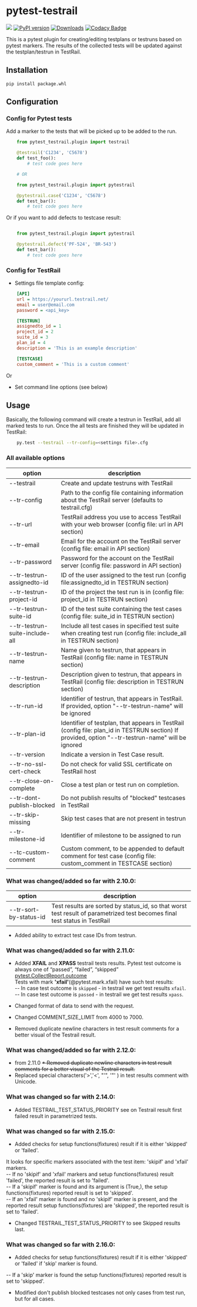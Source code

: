 pytest-testrail
===============

![](https://github.com/allankp/pytest-testrail/workflows/master/badge.svg)
[![PyPI version](https://badge.fury.io/py/pytest-testrail.svg)](https://badge.fury.io/py/pytest-testrail)
[![Downloads](https://pepy.tech/badge/pytest-testrail)](https://pepy.tech/project/pytest-testrail)
[![Codacy Badge](https://api.codacy.com/project/badge/Grade/83b960043527429a8310cced2d8defcb)](https://www.codacy.com/manual/allankp/pytest-testrail?utm_source=github.com&amp;utm_medium=referral&amp;utm_content=allankp/pytest-testrail&amp;utm_campaign=Badge_Grade)

This is a pytest plugin for creating/editing testplans or testruns based on pytest markers.
The results of the collected tests will be updated against the testplan/testrun in TestRail.

Installation
------------

    pip install package.whl

Configuration
-------------

### Config for Pytest tests

Add a marker to the tests that will be picked up to be added to the run.

```python
    from pytest_testrail.plugin import testrail

    @testrail('C1234', 'C5678')
    def test_foo():
        # test code goes here

    # OR	

    from pytest_testrail.plugin import pytestrail

    @pytestrail.case('C1234', 'C5678')
    def test_bar():
        # test code goes here
```

Or if you want to add defects to testcase result:

```python

    from pytest_testrail.plugin import pytestrail

    @pytestrail.defect('PF-524', 'BR-543')
    def test_bar():
        # test code goes here
```

### Config for TestRail

* Settings file template config:

```ini
    [API]
    url = https://yoururl.testrail.net/
    email = user@email.com
    password = <api_key>

    [TESTRUN]
    assignedto_id = 1
    project_id = 2
    suite_id = 3
    plan_id = 4
    description = 'This is an example description'

    [TESTCASE]
    custom_comment = 'This is a custom comment'
```

Or

* Set command line options (see below)

Usage
-----

Basically, the following command will create a testrun in TestRail, add all marked tests to run.
Once the all tests are finished they will be updated in TestRail:

```bash
    py.test --testrail --tr-config=<settings file>.cfg
```

### All available options

| option                         | description                                                                                                                               |
| -------------------------------|-------------------------------------------------------------------------------------------------------------------------------------------|
| --testrail                     | Create and update testruns with TestRail                                                                                                  |
| --tr-config                    | Path to the config file containing information about the TestRail server (defaults to testrail.cfg)                                       |
| --tr-url                       | TestRail address you use to access TestRail with your web browser (config file: url in API section)                                       |
| --tr-email                     | Email for the account on the TestRail server (config file: email in API section)                                                          |
| --tr-password                  | Password for the account on the TestRail server (config file: password in API section)                                                    |
| --tr-testrun-assignedto-id     | ID of the user assigned to the test run (config file:assignedto_id in TESTRUN section)                                                    |
| --tr-testrun-project-id        | ID of the project the test run is in (config file: project_id in TESTRUN section)                                                         |
| --tr-testrun-suite-id          | ID of the test suite containing the test cases (config file: suite_id in TESTRUN section)                                                 |
| --tr-testrun-suite-include-all | Include all test cases in specified test suite when creating test run (config file: include_all in TESTRUN section)                       |
| --tr-testrun-name              | Name given to testrun, that appears in TestRail (config file: name in TESTRUN section)                                                    |
| --tr-testrun-description       | Description given to testrun, that appears in TestRail (config file: description in TESTRUN section)                                      |
| --tr-run-id                    | Identifier of testrun, that appears in TestRail. If provided, option "--tr-testrun-name" will be ignored                                  |
| --tr-plan-id                   | Identifier of testplan, that appears in TestRail (config file: plan_id in TESTRUN section) If provided, option "--tr-testrun-name" will be ignored |
| --tr-version                   | Indicate a version in Test Case result.                                                                                                   |
| --tr-no-ssl-cert-check         | Do not check for valid SSL certificate on TestRail host                                                                                   |
| --tr-close-on-complete         | Close a test plan or test run on completion.                                                                                              |
| --tr-dont-publish-blocked      | Do not publish results of "blocked" testcases in TestRail                                                                                 |
| --tr-skip-missing              | Skip test cases that are not present in testrun                                                                                           |
| --tr-milestone-id              | Identifier of milestone to be assigned to run                                                                                             |
| --tc-custom-comment            | Custom comment, to be appended to default comment for test case (config file: custom_comment in TESTCASE section)                         |

### What was changed/added so far with 2.10.0:


| option                         | description                                                                                                                               |
| -------------------------------|-------------------------------------------------------------------------------------------------------------------------------------------|
| --tr-sort-by-status-id         | Test results are sorted by status_id, so that worst test result of parametrized test becomes final test status in TestRail                |

 * Added ability to extract test case IDs from testrun.


### What was changed/added so far with 2.11.0:

* Added **XFAIL** and **XPASS** testrail tests results. 
Pytest test outcome is always one of “passed”, “failed”, “skipped”
[pytest.CollectReport.outcome](https://docs.pytest.org/en/7.1.x/reference/reference.html?highlight=outcome#pytest.CollectReport.outcome)<br>
Tests with mark **'xfail'**(@pytest.mark.xfail) have such test results:<br>
-- In case test outcome is `skipped` - in testrail we get test results `xfail`. <br>
-- In case test outcome is `passed` - in testrail we get test results `xpass`. <br>

* Changed format of data to send with the request.
* Changed COMMENT_SIZE_LIMIT from 4000 to 7000.
* Removed duplicate newline characters in test result comments for a better visual of the Testrail result.

### What was changed/added so far with 2.12.0:

* from 2.11.0 ~~* Removed duplicate newline characters in test result comments for a better visual of the Testrail result.~~
*  Replaced special characters('>','<', "'", '"' ) in test results comment with Unicode.

### What was changed so far with 2.14.0:

*  Added TESTRAIL_TEST_STATUS_PRIORITY see on Testrail result first failed result in parametrized tests.

### What was changed so far with 2.15.0:

*  Added checks for setup functions(fixtures) result if it is either 'skipped' or 'failed'.

It looks for specific markers associated with the test item: 'skipif' and 'xfail' markers.<br>
-- If no 'skipif' and 'xfail' markers and setup functions(fixtures) result 'failed', the reported result is set to 'failed'.<br>
-- If a 'skipif' marker is found and its argument is (True,), the setup functions(fixtures) reported result is set to 'skipped'.<br>
-- If an 'xfail' marker is found and no 'skipif' marker is present, and the reported result setup functions(fixtures) are 'skipped', the reported result is set to 'failed'.<br>

*  Changed TESTRAIL_TEST_STATUS_PRIORITY to see Skipped results last. 

### What was changed so far with 2.16.0:

*  Added checks for setup functions(fixtures) result if it is either 'skipped' or 'failed' if 'skip' marker is found.

-- If a 'skip' marker is found the setup functions(fixtures) reported result is set to 'skipped'.<br>

* Modified don't publish blocked testcases not only cases from test run, but for all cases.